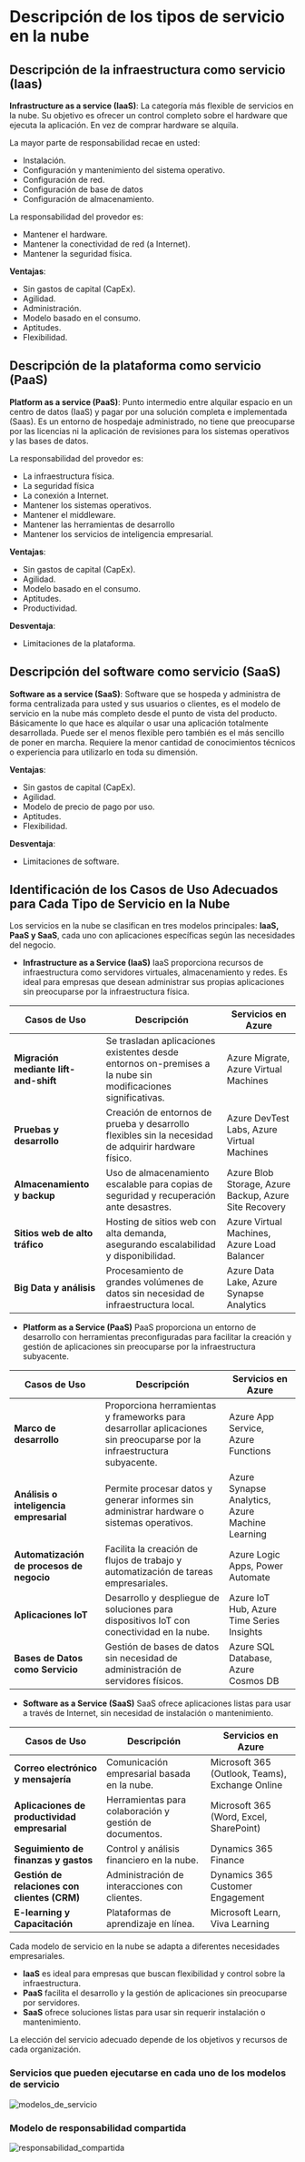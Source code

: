 # Descripción de los tipos de servicio en la nube

## Descripción de la infraestructura como servicio (Iaas)

**Infrastructure as a service (IaaS)**: La categoría más flexible de servicios en la nube. Su objetivo es ofrecer un control completo sobre el hardware que ejecuta la aplicación. En vez de comprar hardware se alquila.

La mayor parte de responsabilidad recae en usted:
- Instalación.
- Configuración y mantenimiento del sistema operativo.
- Configuración de red.
- Configuración de base de datos
- Configuración de almacenamiento.

La responsabilidad del provedor es:
- Mantener el hardware.
- Mantener la conectividad de red (a Internet).
- Mantener la seguridad física.

**Ventajas**:
- Sin gastos de capital (CapEx).
- Agilidad.
- Administración.
- Modelo basado en el consumo.
- Aptitudes. 
- Flexibilidad.

## Descripción de la plataforma como servicio (PaaS)

**Platform as a service (PaaS)**: Punto intermedio entre alquilar espacio en un centro de datos (IaaS) y pagar por una solución completa e implementada (Saas). Es un entorno de hospedaje administrado, no tiene que preocuparse por las licencias ni la aplicación de revisiones para los sistemas operativos y las bases de datos.

La responsabilidad del provedor es:
- La infraestructura física.
- La seguridad física
- La conexión a Internet. 
- Mantener los sistemas operativos.
- Mantener el middleware.
- Mantener las herramientas de desarrollo
- Mantener los servicios de inteligencia empresarial.

**Ventajas**:
- Sin gastos de capital (CapEx).
- Agilidad.
- Modelo basado en el consumo.
- Aptitudes. 
- Productividad.

**Desventaja**:
- Limitaciones de la plataforma.

## Descripción del software como servicio (SaaS)

**Software as a service (SaaS)**: Software que se hospeda y administra de forma centralizada para usted y sus usuarios o clientes, es el modelo de servicio en la nube más completo desde el punto de vista del producto. Básicamente lo que hace es alquilar o usar una aplicación totalmente desarrollada. Puede ser el menos flexible pero también es el más sencillo de poner en marcha. Requiere la menor cantidad de conocimientos técnicos o experiencia para utilizarlo en toda su dimensión.

**Ventajas**:
- Sin gastos de capital (CapEx).
- Agilidad.
- Modelo de precio de pago por uso.
- Aptitudes. 
- Flexibilidad.

**Desventaja**:
- Limitaciones de software.

## Identificación de los Casos de Uso Adecuados para Cada Tipo de Servicio en la Nube

Los servicios en la nube se clasifican en tres modelos principales: **IaaS, PaaS y SaaS**, cada uno con aplicaciones específicas según las necesidades del negocio.

- **Infrastructure as a Service (IaaS)**
IaaS proporciona recursos de infraestructura como servidores virtuales, almacenamiento y redes. Es ideal para empresas que desean administrar sus propias aplicaciones sin preocuparse por la infraestructura física.

| **Casos de Uso** | **Descripción** | **Servicios en Azure** |
|------------------|----------------|----------------|
| **Migración mediante lift-and-shift** | Se trasladan aplicaciones existentes desde entornos on-premises a la nube sin modificaciones significativas. | Azure Migrate, Azure Virtual Machines |
| **Pruebas y desarrollo** | Creación de entornos de prueba y desarrollo flexibles sin la necesidad de adquirir hardware físico. | Azure DevTest Labs, Azure Virtual Machines |
| **Almacenamiento y backup** | Uso de almacenamiento escalable para copias de seguridad y recuperación ante desastres. | Azure Blob Storage, Azure Backup, Azure Site Recovery |
| **Sitios web de alto tráfico** | Hosting de sitios web con alta demanda, asegurando escalabilidad y disponibilidad. | Azure Virtual Machines, Azure Load Balancer |
| **Big Data y análisis** | Procesamiento de grandes volúmenes de datos sin necesidad de infraestructura local. | Azure Data Lake, Azure Synapse Analytics |

- **Platform as a Service (PaaS)**
PaaS proporciona un entorno de desarrollo con herramientas preconfiguradas para facilitar la creación y gestión de aplicaciones sin preocuparse por la infraestructura subyacente.

| **Casos de Uso** | **Descripción** | **Servicios en Azure** |
|------------------|----------------|----------------|
| **Marco de desarrollo** | Proporciona herramientas y frameworks para desarrollar aplicaciones sin preocuparse por la infraestructura subyacente. | Azure App Service, Azure Functions |
| **Análisis o inteligencia empresarial** | Permite procesar datos y generar informes sin administrar hardware o sistemas operativos. | Azure Synapse Analytics, Azure Machine Learning |
| **Automatización de procesos de negocio** | Facilita la creación de flujos de trabajo y automatización de tareas empresariales. | Azure Logic Apps, Power Automate |
| **Aplicaciones IoT** | Desarrollo y despliegue de soluciones para dispositivos IoT con conectividad en la nube. | Azure IoT Hub, Azure Time Series Insights |
| **Bases de Datos como Servicio** | Gestión de bases de datos sin necesidad de administración de servidores físicos. | Azure SQL Database, Azure Cosmos DB |

- **Software as a Service (SaaS)**
SaaS ofrece aplicaciones listas para usar a través de Internet, sin necesidad de instalación o mantenimiento.

| **Casos de Uso** | **Descripción** | **Servicios en Azure** |
|------------------|----------------|----------------|
| **Correo electrónico y mensajería** | Comunicación empresarial basada en la nube. | Microsoft 365 (Outlook, Teams), Exchange Online |
| **Aplicaciones de productividad empresarial** | Herramientas para colaboración y gestión de documentos. | Microsoft 365 (Word, Excel, SharePoint) |
| **Seguimiento de finanzas y gastos** | Control y análisis financiero en la nube. | Dynamics 365 Finance |
| **Gestión de relaciones con clientes (CRM)** | Administración de interacciones con clientes. | Dynamics 365 Customer Engagement |
| **E-learning y Capacitación** | Plataformas de aprendizaje en línea. | Microsoft Learn, Viva Learning |

Cada modelo de servicio en la nube se adapta a diferentes necesidades empresariales.  
- **IaaS** es ideal para empresas que buscan flexibilidad y control sobre la infraestructura.  
- **PaaS** facilita el desarrollo y la gestión de aplicaciones sin preocuparse por servidores.  
- **SaaS** ofrece soluciones listas para usar sin requerir instalación o mantenimiento.  

La elección del servicio adecuado depende de los objetivos y recursos de cada organización.

### Servicios que pueden ejecutarse en cada uno de los modelos de servicio
![modelos_de_servicio](https://docs.microsoft.com/es-mx/training/azure-fundamentals/fundamental-azure-concepts/media/iaas-paas-saas-expanded.png#lightbox)

### Modelo de responsabilidad compartida
![responsabilidad_compartida](https://learn.microsoft.com/es-mx/training/wwl-azure/describe-cloud-service-types/media/shared-responsibility-b3829bfe.svg)